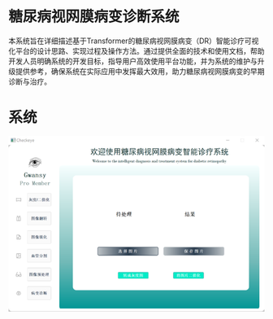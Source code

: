 # 糖尿病视网膜病变诊断系统
本系统旨在详细描述基于Transformer的糖尿病视网膜病变（DR）智能诊疗可视化平台的设计思路、实现过程及操作方法。通过提供全面的技术和使用文档，帮助开发人员明确系统的开发目标，指导用户高效使用平台功能，并为系统的维护与升级提供参考，确保系统在实际应用中发挥最大效用，助力糖尿病视网膜病变的早期诊断与治疗。

# 系统

![image](https://github.com/GwanSY/Diabetic-retinopathy-classification/blob/main/%E5%9B%BE%E7%89%871.png)
